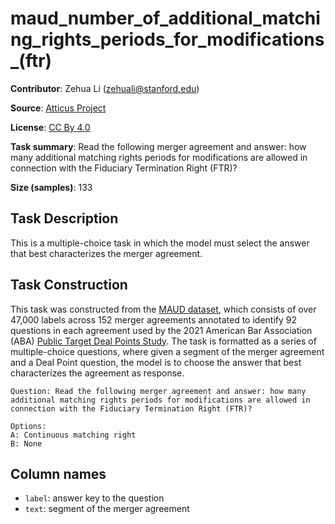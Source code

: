# maud_number_of_additional_matching_rights_periods_for_modifications_(ftr) 
 **Contributor**: Zehua Li (zehuali@stanford.edu)
 
 **Source**: [Atticus Project](https://www.atticusprojectai.org/maud)
 
 **License**: [CC By 4.0](https://creativecommons.org/licenses/by/4.0/)
 
 **Task summary**: Read the following merger agreement and answer: how many additional matching rights periods for modifications are allowed in connection with the Fiduciary Termination Right (FTR)?
 
 **Size (samples)**: 133
 
 ## Task Description
 
 This is a multiple-choice task in which the model must select the answer that best characterizes the merger agreement.
 
 ## Task Construction
 
 This task was constructed from the [MAUD dataset](https://www.atticusprojectai.org/maud), which consists of over 47,000 labels across 152 merger agreements annotated to identify 92 questions in each agreement used by the 2021 American Bar Association (ABA) [Public Target Deal Points Study](https://www.americanbar.org/groups/business_law/committees/ma/deal_points/). The task is formatted as a series of multiple-choice questions, where given a segment of the merger agreement and a Deal Point question, the model is to choose the answer that best characterizes the agreement as response.
 
 ```text
 Question: Read the following merger agreement and answer: how many additional matching rights periods for modifications are allowed in connection with the Fiduciary Termination Right (FTR)?
 ```
 
 ```text
 Options:
 A: Continuous matching right
 B: None
 ```
 
 ## Column names
 
 - `label`: answer key to the question
 - `text`: segment of the merger agreement
